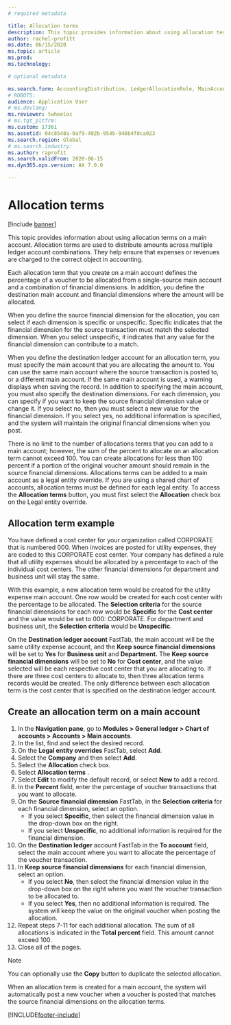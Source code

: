 ```yaml
---
# required metadata

title: Allocation terms
description: This topic provides information about using allocation terms on a main account. 
author: rachel-profitt
ms.date: 06/15/2020
ms.topic: article
ms.prod: 
ms.technology: 

# optional metadata

ms.search.form: AccountingDistribution, LedgerAllocationRule, MainAccount, AllocationTerms
# ROBOTS: 
audience: Application User
# ms.devlang: 
ms.reviewer: twheeloc
# ms.tgt_pltfrm: 
ms.custom: 17361
ms.assetid: 04c8548a-0af9-492b-954b-946b4f8ca023
ms.search.region: Global
# ms.search.industry: 
ms.author: raprofit
ms.search.validFrom: 2020-06-15
ms.dyn365.ops.version: AX 7.0.0

---
```


# Allocation terms

[!include [banner](../includes/banner.md)]

This topic provides information about using allocation terms on a main account. Allocation terms are used to distribute amounts across multiple ledger account combinations. They help ensure that expenses or revenues are charged to the correct object in accounting.

Each allocation term that you create on a main account defines the percentage of a voucher to be allocated from a single-source main account and a combination of financial dimensions. In addition, you define the destination main account and financial dimensions where the amount will be allocated. 

When you define the source financial dimension for the allocation, you can select if each dimension is specific or unspecific. Specific indicates that the financial dimension for the source transaction must match the selected dimension. When you select unspecific, it indicates that any value for the financial dimension can contribute to a match.

When you define the destination ledger account for an allocation term, you must specify the main account that you are allocating the amount to. You can use the same main account where the source transaction is posted to, or a different main account. If the same main account is used, a warning displays when saving the record. In addition to specifying the main account, you must also specify the destination dimensions. For each dimension, you can specify if you want to keep the source financial dimension value or change it. If you select no, then you must select a new value for the financial dimension. If you select yes, no additional information is specified, and the system will maintain the original financial dimensions when you post.

There is no limit to the number of allocations terms that you can add to a main account; however, the sum of the percent to allocate on an allocation term cannot exceed 100. You can create allocations for less than 100 percent if a portion of the original voucher amount should remain in the source financial dimensions. Allocations terms can be added to a main account as a legal entity override. If you are using a shared chart of accounts, allocation terms must be defined for each legal entity. To access the **Allocation terms** button, you must first select the **Allocation** check box on the Legal entity override.

## Allocation term example
You have defined a cost center for your organization called CORPORATE that is numbered 000. When invoices are posted for utility expenses, they are coded to this CORPORATE cost center. Your company has defined a rule that all utility expenses should be allocated by a percentage to each of the individual cost centers. The other financial dimensions for department and business unit will stay the same.

With this example, a new allocation term would be created for the utility expense main account. One row would be created for each cost center with the percentage to be allocated. The **Selection criteria** for the source financial dimensions for each row would be **Specific** for the **Cost center** and the value would be set to 000: CORPORATE. For department and business unit, the **Selection criteria** would be **Unspecific**.

On the **Destination ledger account** FastTab, the main account will be the same utility expense account, and the **Keep source financial dimensions** will be set to **Yes** for **Business unit** and **Department.** The **Keep source financial dimensions** will be set to **No** for **Cost center**, and the value selected will be each respective cost center that you are allocating to. If there are three cost centers to allocate to, then three allocation terms records would be created. The only difference between each allocation term is the cost center that is specified on the destination ledger account.

## Create an allocation term on a main account

1. In the **Navigation pane**, go to **Modules > General ledger > Chart of accounts > Accounts > Main accounts**.
2. In the list, find and select the desired record.
3. On the **Legal entity overrides** FastTab, select **Add**.
4. Select the **Company** and then select **Add**.
5. Select the **Allocation** check box.
6. Select **Allocation terms** .
7. Select **Edit** to modify the default record, or select **New** to add a record.
8. In the **Percent** field, enter the percentage of voucher transactions that you want to allocate.
9. On the **Source financial dimension** FastTab, in the **Selection criteria** for each financial dimension, select an option.
    - If you select **Specific**, then select the financial dimension value in the drop-down box on the right.
    - If you select **Unspecific**, no additional information is required for the financial dimension.
10. On the **Destination ledger** account FastTab in the **To account** field, select the main account where you want to allocate the percentage of the voucher transaction.
11. In **Keep source financial dimensions** for each financial dimension, select an option.
    - If you select **No**, then select the financial dimension value in the drop-down box on the right where you want the voucher transaction to be allocated to.
    - If you select **Yes**, then no additional information is required. The system will keep the value on the original voucher when posting the allocation.
12. Repeat steps 7-11 for each additional allocation. The sum of all allocations is indicated in the **Total percent** field. This amount cannot exceed 100.
13. Close all of the pages.

>[!NOTE] 
> You can optionally use the **Copy** button to duplicate the selected allocation.

When an allocation term is created for a main account, the system will automatically post a new voucher when a voucher is posted that matches the source financial dimensions on the allocation terms.


[!INCLUDE[footer-include](../../includes/footer-banner.md)]
